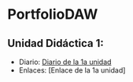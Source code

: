 # PortfolioDAW

## Unidad Didáctica 1:
* Diario: [Diario de la 1a unidad](https://github.com/LuciaAida/PortfolioDAW/blob/main/UD1%3A%20GitHub%20y%20MarkDown/diario_UD1.md)
* Enlaces: [Enlace de la 1a unidad]
